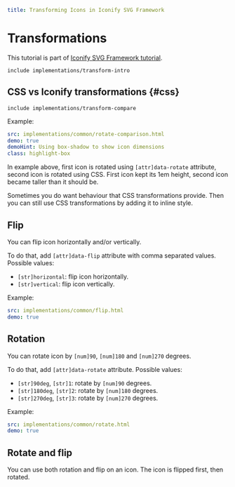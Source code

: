 ```yaml
title: Transforming Icons in Iconify SVG Framework
```

# Transformations

This tutorial is part of [Iconify SVG Framework tutorial](./index.md).

`include implementations/transform-intro`

## CSS vs Iconify transformations {#css}

`include implementations/transform-compare`

Example:

```yaml
src: implementations/common/rotate-comparison.html
demo: true
demoHint: Using box-shadow to show icon dimensions
class: highlight-box
```

In example above, first icon is rotated using `[attr]data-rotate` attribute, second icon is rotated using CSS. First icon kept its 1em height, second icon became taller than it should be.

Sometimes you do want behaviour that CSS transformations provide. Then you can still use CSS transformations by adding it to inline style.

## Flip

You can flip icon horizontally and/or vertically.

To do that, add `[attr]data-flip` attribute with comma separated values. Possible values:

- `[str]horizontal`: flip icon horizontally.
- `[str]vertical`: flip icon vertically.

Example:

```yaml
src: implementations/common/flip.html
demo: true
```

## Rotation

You can rotate icon by `[num]90`, `[num]180` and `[num]270` degrees.

To do that, add `[attr]data-rotate` attribute. Possible values:

- `[str]90deg`, `[str]1`: rotate by `[num]90` degrees.
- `[str]180deg`, `[str]2`: rotate by `[num]180` degrees.
- `[str]270deg`, `[str]3`: rotate by `[num]270` degrees.

Example:

```yaml
src: implementations/common/rotate.html
demo: true
```

## Rotate and flip

You can use both rotation and flip on an icon. The icon is flipped first, then rotated.
